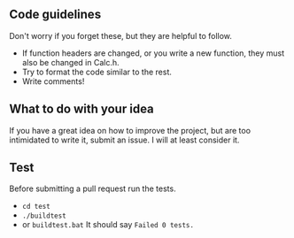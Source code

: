 ## Code guidelines
Don't worry if you forget these, but they are helpful to follow.
- If function headers are changed, or you write a new function, they must also be changed in Calc.h.
- Try to format the code similar to the rest.
- Write comments!

## What to do with your idea
If you have a great idea on how to improve the project, but are too intimidated to write it, submit an issue. I will at least consider it.

## Test
Before submitting a pull request run the tests.
- `cd test`
- `./buildtest`
- or `buildtest.bat`
It should say `Failed 0 tests.`